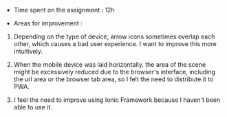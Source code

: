 - Time spent on the assignment : 12h

- Areas for improvement :

1. Depending on the type of device, arrow icons sometimes overlap each other, which causes a bad user experience. I want to improve this more intuitively.

2. When the mobile device was laid horizontally, the area of the scene might be excessively reduced due to the browser's interface, including the url area or the browser tab area, so I felt the need to distribute it to PWA.

3. I feel the need to improve using Ionic Framework because I haven't been able to use it.
